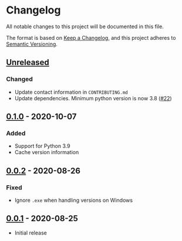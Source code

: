 # Changelog
All notable changes to this project will be documented in this file.

The format is based on [Keep a Changelog](https://keepachangelog.com/en/1.0.0/),
and this project adheres to [Semantic Versioning](https://semver.org/spec/v2.0.0.html).

## [Unreleased](https://github.com/vyperlang/vvm/)
### Changed
- Update contact information in `CONTRIBUTING.md`
- Update dependencies. Minimum python version is now 3.8 ([#22](https://github.com/vyperlang/vvm/pull/22))

## [0.1.0](https://github.com/vyperlang/vvm/tree/v0.1.0) - 2020-10-07
### Added
- Support for Python 3.9
- Cache version information

## [0.0.2](https://github.com/vyperlang/vvm/tree/v0.0.2) - 2020-08-26
### Fixed
- Ignore `.exe` when handling versions on Windows

## [0.0.1](https://github.com/vyperlang/vvm/tree/v0.0.1) - 2020-08-25
- Initial release
